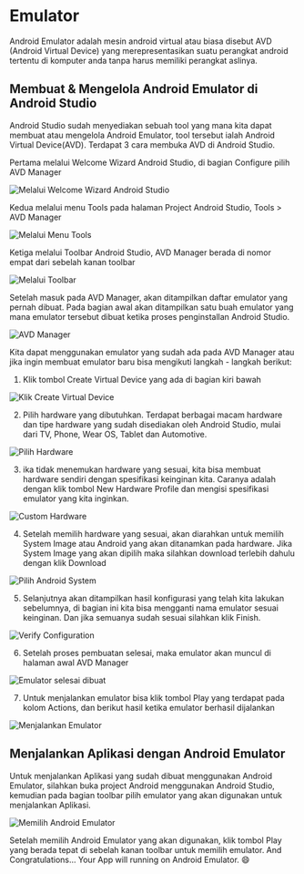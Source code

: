 # Emulator

Android Emulator adalah mesin android virtual atau biasa disebut AVD (Android Virtual Device) yang merepresentasikan suatu perangkat android tertentu di komputer anda tanpa harus memiliki perangkat aslinya.

## Membuat & Mengelola Android Emulator di Android Studio

Android Studio sudah menyediakan sebuah tool yang mana kita dapat membuat atau mengelola Android Emulator, tool tersebut ialah Android Virtual Device(AVD). Terdapat 3 cara membuka AVD di Android Studio. 

Pertama melalui Welcome Wizard Android Studio, di bagian Configure pilih AVD Manager

![Melalui Welcome Wizard Android Studio](https://user-images.githubusercontent.com/52988155/109598864-bf2c1400-7b4c-11eb-9469-ac9cb3287655.png) 

Kedua melalui menu Tools pada halaman Project Android Studio, Tools > AVD Manager

![Melalui Menu Tools](https://user-images.githubusercontent.com/52988155/109599203-6315bf80-7b4d-11eb-8bf5-1a35f7fae1ab.png)

Ketiga melalui Toolbar Android Studio, AVD Manager berada di nomor empat dari sebelah kanan toolbar

![Melalui Toolbar](https://user-images.githubusercontent.com/52988155/109599563-fa7b1280-7b4d-11eb-924a-646fe4bd6661.png)

Setelah masuk pada AVD Manager, akan ditampilkan daftar emulator yang pernah dibuat. Pada bagian awal akan ditampilkan satu buah emulator yang mana emulator tersebut dibuat ketika proses penginstallan Android Studio. 

![AVD Manager](https://user-images.githubusercontent.com/52988155/109599704-39a96380-7b4e-11eb-80ac-310b448a60a7.png)

Kita dapat menggunakan emulator yang sudah ada pada AVD Manager atau jika ingin membuat emulator baru bisa mengikuti langkah - langkah berikut:
1. Klik tombol Create Virtual Device yang ada di bagian kiri bawah

![Klik Create Virtual Device](https://user-images.githubusercontent.com/52988155/109600262-627e2880-7b4f-11eb-8d82-ded9a7cc89e1.png)

2. Pilih hardware yang dibutuhkan. Terdapat berbagai macam hardware dan tipe hardware yang sudah disediakan oleh Android Studio, mulai dari TV, Phone, Wear OS, Tablet dan Automotive.

![Pilih Hardware](https://user-images.githubusercontent.com/52988155/109600483-c7d21980-7b4f-11eb-9041-91b497e36d8f.png)

3. ika tidak menemukan hardware yang sesuai, kita bisa membuat hardware sendiri dengan spesifikasi keinginan kita. Caranya adalah dengan klik tombol New Hardware Profile dan mengisi spesifikasi emulator yang kita inginkan.

![Custom Hardware](https://user-images.githubusercontent.com/52988155/109600870-7b3b0e00-7b50-11eb-91d2-0900e4d4a3db.png)

4. Setelah memilih hardware yang sesuai, akan diarahkan untuk memilih System Image atau Android yang akan ditanamkan pada hardware. Jika System Image yang akan dipilih maka silahkan download terlebih dahulu dengan klik Download

![Pilih Android System](https://user-images.githubusercontent.com/52988155/109601066-d3721000-7b50-11eb-802f-4cbe4a74ddc5.png)

5. Selanjutnya akan ditampilkan hasil konfigurasi yang telah kita lakukan sebelumnya, di bagian ini kita bisa mengganti nama emulator sesuai keinginan. Dan jika semuanya sudah sesuai silahkan klik Finish.

![Verify Configuration](https://user-images.githubusercontent.com/52988155/109601826-2ac4b000-7b52-11eb-95c2-5f8c61365c78.png)

6. Setelah proses pembuatan selesai, maka emulator akan muncul di halaman awal AVD Manager

![Emulator selesai dibuat](https://user-images.githubusercontent.com/52988155/109601953-5f386c00-7b52-11eb-859e-a5456b6964c3.png)

7. Untuk menjalankan emulator bisa klik tombol Play yang terdapat pada kolom Actions, dan berikut hasil ketika emulator berhasil dijalankan

![Menjalankan Emulator](https://user-images.githubusercontent.com/52988155/109602380-97d84580-7b52-11eb-9538-41ba3acaf7a8.png)


## Menjalankan Aplikasi dengan Android Emulator

Untuk menjalankan Aplikasi yang sudah dibuat menggunakan Android Emulator, silahkan buka project Android menggunakan Android Studio, kemudian pada bagian toolbar pilih emulator yang akan digunakan untuk menjalankan Aplikasi.

![Memilih Android Emulator](https://user-images.githubusercontent.com/52988155/109602655-1a610500-7b53-11eb-95f6-5eb49ad5fd99.png)

Setelah memilih Android Emulator yang akan digunakan, klik tombol Play yang berada tepat di sebelah kanan toolbar untuk memilih emulator. And Congratulations... Your App will running on Android Emulator. 😄
